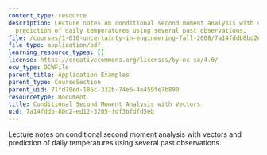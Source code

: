 ```yaml
---
content_type: resource
description: Lecture notes on conditional second moment analysis with vectors and
  prediction of daily temperatures using several past observations.
file: /courses/1-010-uncertainty-in-engineering-fall-2008/7a14fddb8bd2ed123205fdf3bfdfd5eb_app_16.pdf
file_type: application/pdf
learning_resource_types: []
license: https://creativecommons.org/licenses/by-nc-sa/4.0/
ocw_type: OCWFile
parent_title: Application Examples
parent_type: CourseSection
parent_uid: 71fd70ed-185c-332b-74e6-4e459fe7b890
resourcetype: Document
title: Conditional Second Moment Analysis with Vectors
uid: 7a14fddb-8bd2-ed12-3205-fdf3bfdfd5eb
---
```

Lecture notes on conditional second moment analysis with vectors and prediction of daily temperatures using several past observations.
